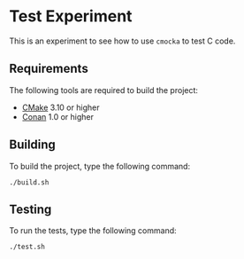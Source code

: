 
# Test Experiment

This is an experiment to see how to use `cmocka` to test C code.

## Requirements

The following tools are required to build the project:

- [CMake](https://cmake.org) 3.10 or higher
- [Conan](https://conan.io/) 1.0 or higher

## Building

To build the project, type the following command:

```
./build.sh
```

## Testing

To run the tests, type the following command:

```
./test.sh
```
